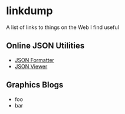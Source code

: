 linkdump
========

A list of links to things on the Web I find useful

## Online JSON Utilities

* [JSON Formatter](http://www.freeformatter.com/json-formatter.html#ad-output)
* [JSON Viewer](http://json.parser.online.fr/)
## Graphics Blogs
* foo
* bar
